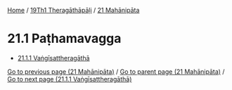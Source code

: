 
[Home](/) / [19Th1 Theragāthāpāḷi](...md) / [21 Mahānipāta](../19Th1/21.md)

# 21.1 Paṭhamavagga

* [21.1.1 Vaṅgīsattheragāthā](21.1/21.1.1.md)

[Go to previous page (21 Mahānipāta)](../19Th1/21.md) / [Go to parent page (21 Mahānipāta)](../19Th1/21.md) / [Go to next page (21.1.1 Vaṅgīsattheragāthā)](21.1/21.1.1.md)


